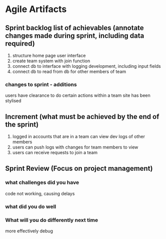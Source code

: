# Agile Artifacts #
## Sprint backlog list of achievables (annotate changes made during sprint, including data required)
1. structure home page user interface
2. create team system with join function
3. connect db to interface with logging development, including input fields
4. connect db to read from db for other members of team

### changes to sprint - additions ###
users have clearance to do certain actions within a team
site has been stylised
## Increment (what must be achieved by the end of the sprint) ##
1. logged in accounts that are in a team can view dev logs of other members
2. users can push logs with changes for team members to view
3. users can receive requests to join a team
## Sprint Review (Focus on project management)
### what challenges did you have ###
code not working, causing delays
### what did you do well ###

### What will you do differently next time ###
more effectively debug

